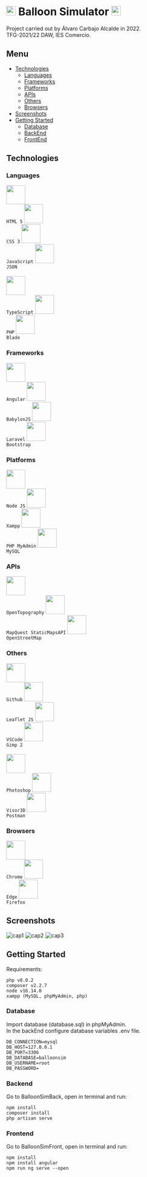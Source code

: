 # <img height="25" src="https://github.com/AlvaroCarbajoAlcalde/TFG_2022/blob/main/readmeAssets/icons/iconGrey.ico"> Balloon Simulator <img height="25" src="https://github.com/AlvaroCarbajoAlcalde/TFG_2022/blob/main/readmeAssets/icons/iconGrey.ico">

Project carried out by Álvaro Carbajo Alcalde in 2022.<br>
TFG-2021/22 DAW, IES Comercio.

## Menu

- [Technologies](#Technologies)
    - [Languages](#Languages)
    - [Frameworks](#Frameworks)
    - [Platforms](#Platforms)
    - [APIs](#APIs)
    - [Others](#Others)
    - [Browsers](#Browsers)
- [Screenshots](#Screenshots)
- [Getting Started](#Getting-Started)
    - [Database](#Database)
    - [BackEnd](#Backend)
    - [FrontEnd](#Frontend)

## Technologies

### Languages

<code><img height="50" src="https://github.com/AlvaroCarbajoAlcalde/TFG_2022/blob/main/readmeAssets/icons/html.png"> HTML 5</code>
<code><img height="50" src="https://github.com/AlvaroCarbajoAlcalde/TFG_2022/blob/main/readmeAssets/icons/css.png"> CSS 3</code>
<code><img height="50" src="https://github.com/AlvaroCarbajoAlcalde/TFG_2022/blob/main/readmeAssets/icons/js.png"> JavaScript</code>
<code><img height="50" src="https://github.com/AlvaroCarbajoAlcalde/TFG_2022/blob/main/readmeAssets/icons/json.png"> JSON</code><br><br>
<code><img height="50" src="https://github.com/AlvaroCarbajoAlcalde/TFG_2022/blob/main/readmeAssets/icons/typescript.png"> TypeScript</code>
<code><img height="50" src="https://github.com/AlvaroCarbajoAlcalde/TFG_2022/blob/main/readmeAssets/icons/php.png"> PHP</code>
<code><img height="50" src="https://github.com/AlvaroCarbajoAlcalde/TFG_2022/blob/main/readmeAssets/icons/blade.png"> Blade</code>

### Frameworks

<code><img height="50" src="https://github.com/AlvaroCarbajoAlcalde/TFG_2022/blob/main/readmeAssets/icons/angular.png"> Angular</code>
<code><img height="50" src="https://github.com/AlvaroCarbajoAlcalde/TFG_2022/blob/main/readmeAssets/icons/babylonjs.png"> BabylonJS</code>
<code><img height="50" src="https://github.com/AlvaroCarbajoAlcalde/TFG_2022/blob/main/readmeAssets/icons/laravel.png"> Laravel</code>
<code><img height="50" src="https://github.com/AlvaroCarbajoAlcalde/TFG_2022/blob/main/readmeAssets/icons/bootstrap.png"> Bootstrap</code>

### Platforms

<code><img height="50" src="https://github.com/AlvaroCarbajoAlcalde/TFG_2022/blob/main/readmeAssets/icons/node.png"> Node JS</code>
<code><img height="50" src="https://github.com/AlvaroCarbajoAlcalde/TFG_2022/blob/main/readmeAssets/icons/xampp.png"> Xampp</code>
<code><img height="50" src="https://github.com/AlvaroCarbajoAlcalde/TFG_2022/blob/main/readmeAssets/icons/phpmyadmin.png"> PHP MyAdmin</code>
<code><img height="50" src="https://github.com/AlvaroCarbajoAlcalde/TFG_2022/blob/main/readmeAssets/icons/mysql.jpg"> MySQL</code>

### APIs

<code><img height="50" src="https://github.com/AlvaroCarbajoAlcalde/TFG_2022/blob/main/readmeAssets/icons/ot.png"> OpenTopography</code>
<code><img height="50" src="https://github.com/AlvaroCarbajoAlcalde/TFG_2022/blob/main/readmeAssets/icons/mapquest.png"> MapQuest StaticMapsAPI</code>
<code><img height="50" src="https://github.com/AlvaroCarbajoAlcalde/TFG_2022/blob/main/readmeAssets/icons/openstreetmap.png"> OpenStreetMap</code>

### Others

<code><img height="50" src="https://github.com/AlvaroCarbajoAlcalde/TFG_2022/blob/main/readmeAssets/icons/github.png"> Github</code>
<code><img height="50" src="https://github.com/AlvaroCarbajoAlcalde/TFG_2022/blob/main/readmeAssets/icons/leaflet.png"> Leaflet JS</code>
<code><img height="50" src="https://github.com/AlvaroCarbajoAlcalde/TFG_2022/blob/main/readmeAssets/icons/vscode.png"> VSCode</code>
<code><img height="50" src="https://github.com/AlvaroCarbajoAlcalde/TFG_2022/blob/main/readmeAssets/icons/gimp.png"> Gimp 2</code><br><br>
<code><img height="50" src="https://github.com/AlvaroCarbajoAlcalde/TFG_2022/blob/main/readmeAssets/icons/photoshop.png"> Photoshop</code>
<code><img height="50" src="https://github.com/AlvaroCarbajoAlcalde/TFG_2022/blob/main/readmeAssets/icons/visor3d.png"> Visor3D</code>
<code><img height="50" src="https://github.com/AlvaroCarbajoAlcalde/TFG_2022/blob/main/readmeAssets/icons/postman.png"> Postman</code>

### Browsers

<code><img height="50" src="https://github.com/AlvaroCarbajoAlcalde/TFG_2022/blob/main/readmeAssets/icons/chrome.png"> Chrome</code>
<code><img height="50" src="https://github.com/AlvaroCarbajoAlcalde/TFG_2022/blob/main/readmeAssets/icons/edge.png"> Edge</code>
<code><img height="50" src="https://github.com/AlvaroCarbajoAlcalde/TFG_2022/blob/main/readmeAssets/icons/firefox.png"> Firefox</code>

## Screenshots

![cap1](https://github.com/AlvaroCarbajoAlcalde/TFG_2022/blob/main/readmeAssets/screenshots/sc1.PNG)
![cap2](https://github.com/AlvaroCarbajoAlcalde/TFG_2022/blob/main/readmeAssets/screenshots/sc3.PNG)
![cap3](https://github.com/AlvaroCarbajoAlcalde/TFG_2022/blob/main/readmeAssets/screenshots/sc2.PNG)

## Getting Started

Requirements:
```
php v8.0.2
composer v2.2.7
node v16.14.0
xampp (MySQL, phpMyAdmin, php)
```

### Database
Import database (database.sql) in phpMyAdmin.<br>
In the backEnd configure database variables .env file.
```
DB_CONNECTION=mysql
DB_HOST=127.0.0.1
DB_PORT=3306
DB_DATABASE=balloonsim
DB_USERNAME=root
DB_PASSWORD=
```

### Backend
Go to BalloonSimBack, open in terminal and run:
```
npm install
composer install
php artisan serve
```

### Frontend
Go to BalloonSimFront, open in terminal and run:
```
npm install
npm install angular
npm run ng serve --open
```
